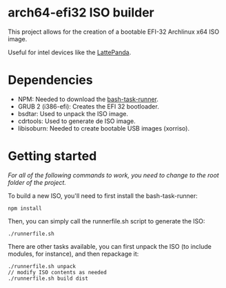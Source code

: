 # arch64-efi32 ISO builder

This project allows for the creation of a bootable EFI-32 Archlinux x64 ISO
image. 

Useful for intel devices like the [LattePanda](http://www.lattepanda.com/).

# Dependencies

* NPM: Needed to download the [bash-task-runner](https://github.com/stylemistake/bash-task-runner).
* GRUB 2 (i386-efi): Creates the EFI 32 bootloader.
* bsdtar: Used to unpack the ISO image.
* cdrtools: Used to generate de ISO image.
* libisoburn: Needed to create bootable USB images (xorriso).

# Getting started

*For all of the following commands to work, you need to change to the root folder
of the project.*

To build a new ISO, you'll need to first install the bash-task-runner:

    npm install

Then, you can simply call the runnerfile.sh script to generate the ISO:

    ./runnerfile.sh 

There are other tasks available, you can first unpack the ISO 
(to include modules, for instance), and then repackage it:

    ./runnerfile.sh unpack
    // modify ISO contents as needed
    ./runnerfile.sh build dist
